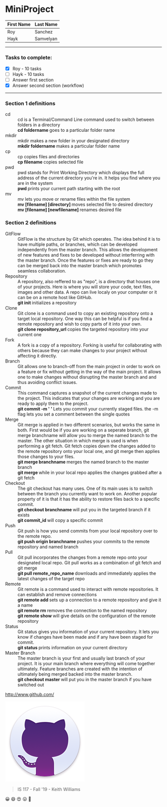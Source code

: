 # MiniProject

First Name | Last Name
------------ | -------------
Roy          | Sanchez 
Hayk         | Samvelyan
---
### Tasks to complete:
- [x] Roy - 10 tasks
- [ ] Hayk - 10 tasks
- [ ] Answer first section
- [x] Answer second section (workflow)

---

### Section 1 definitions

<dl>
  <dt>cd</dt>
  <dd>cd is a Terminal/Command Line command used to switch between folders in a directory</dd>

  <dd> <b> cd foldername </b> goes to a particular folder name </dd>
  
  <dt>mkdir</dt>
  <dd>mkdir makes a new folder in your designated directory</dd>

  <dd> <b> mkdir foldername </b> makes a particular folder name </dd>
  
  <dt>cp</dt>
  <dd>cp copies files and directories</dd>

  <dd> <b> cp filename </b> copies selected file </dd>
  
  <dt>pwd</dt>
  <dd>pwd stands for Print Working Directory which displays the full address of the current directory you're in. It helps you find where you are in the system</dd>

  <dd> <b> pwd </b> prints your current path starting with the root </dd>
  
   <dt>mv</dt>
  <dd>mv lets you move or rename files within the file system</dd>

  <dd> <b> mv [filename] [directory] </b> moves selected file to desired directory </dd>
  <dd> <b> mv [filename] [newfilename] </b> renames desired file </dd>
  
</dl>  

### Section 2 definitions

<dl>
  <dt>GitFlow</dt>
  <dd>GitFlow is the structure by Git which operates. The idea behind it is to have multiple paths,
  or branches, which can be developed independently from the master branch. This allows the 
  development of new features and fixes to be developed without interferring with the master branch.
  Once the features or fixes are ready to go they can be merged back into the master branch which
  promotes seamless collaboration.</dd>
  
  <dt>Repository</dt>
  <dd>A repository, also reffered to as "repo", is a directory that houses one of your projects.
  Here is where you will store your code, text files, images and other data. A repo can live 
  localy on your computer or it can be on a remote host like GitHub.</dd>
  
  <dd> <b> git init </b> initializes a repository </dd>
  
  <dt>Clone</dt>
  <dd>Git clone is a command used to copy an existing repository onto a target local repository. One way
  this can be helpful is if you find a remote repository and wish to copy parts of it into your own.</dd>
  
  <dd> <b> git clone repository_url  </b> copies the targeted repository into your current one </dd>
  
  <dt>Fork</dt>
  <dd>A fork is a copy of a repository. Forking is useful for collaborating with others because
  they can make changes to your project without affecting it directly.</dd>
  
  <dt>Branch</dt>
  <dd>Git allows one to branch-off from the main project in order to work on a feature or fix without getting
  in the way of the main project. It allows one to make changes without disrupting the master branch 
  and and thus avoiding conflict issues.</dd>
  
  <dt>Commit</dt>
  <dd>This command captures a snapshot of the current changes made to the project. This indicates that your
  changes are working and you are ready to apply them to the project.</dd>
  
  <dd> <b> git commit -m ' ' </b> Lets you commit your currently staged files. the -m flag lets you set a 
  comment between the single quotes </dd>
  
  <dt>Merge</dt>
  <dd>Git merge is applied in two different scenarios, but works the same in both. First would be if you are
  working on a seperate branch, git merge branchname will allow you to merge the named branch to the master.
  The other situation in which merge is used is when performing a git fetch. Git fetch copies down the changes
  added to the remote repository onto your local one, and git merge then applies those changes to your files.</dd>

  <dd> <b> git merge branchname </b> merges the named branch to the master branch</dd>
  <dd> <b> git merge </b> while in your local repo applies the changes grabbed after a git fetch</dd>
  
  <dt>Checkout</dt>
  <dd>The git checkout has many uses. One of its main uses is to switch between the branch you currently want
  to work on. Another popular property of it is that it has the ability to restore files back to a specific commit.</dd>

  <dd> <b> git checkout branchname </b> will put you in the targeted branch if it exists</dd>
  <dd> <b> git commit_id </b> will copy a specific commit</dd>
  
  <dt>Push</dt>
  <dd>Git push is how you send commits from your local repository over to the remote repo.</dd>

  <dd> <b> git push origin branchname </b> pushes your commits to the remote repository and named branch</dd>
  
  <dt>Pull</dt>
  <dd>Git pull incorporates the changes from a remote repo onto your designated local repo. Git pull 
  works as a combination of git fetch and git merge</dd>

  <dd> <b> git pull remote_repo_name </b> downloads and immediately applies the latest changes of the target repo </dd>
  
  <dt>Remote</dt>
  <dd>Git remote is a command used to interact with remote repositories. It can establish and remove connections</dd>

  <dd> <b> git remote add <name> <url> </b> sets up a connection to a remote repository and give it a name </dd>
  <dd> <b> git remote rm <name> </b> removes the connection to the named repository </dd>
  <dd> <b> git remote show </b> will give details on the configuration of the remote repository </dd>
  
  <dt>Status</dt>
  <dd>Git status gives you information of your current repository. It lets you know if changes have been made
  and if any have been staged for commit.</dd>

  <dd> <b> git status </b> prints information on your current directory</dd>
  
  <dt>Master Branch</dt>
  <dd>The master branch is your first and usually last branch of your project. It is your main branch where everything
  will come together ultimately. Feature branches are created with the intention of ultimately being merged backed into
  the master branch.</dd>

  <dd> <b> git checkout master </b> will put you in the master branch if you have switched out</dd>
  
</dl>


http://www.github.com/ 

![GitHub Logo](/images/giticon.png)

> IS 117 - Fall '19 - Keith Williams

:grinning: :smile: :heart_eyes: :stuck_out_tongue: :cowboy_hat_face:
